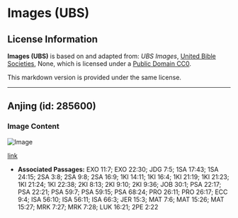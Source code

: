 # Images (UBS)

## License Information

**Images (UBS)** is based on and adapted from: _UBS Images_, [United Bible Societies](https://unitedbiblesocieties.org/), None, which is licensed under a [Public Domain CC0](https://creativecommons.org/public-domain/cc0/).

This markdown version is provided under the same license.



--------------------------------

## Anjing (id: 285600)

### Image Content

![Image](https://cdn.aquifer.bible/aquifer-content/resources/Media/WEB-0184_dogs.jpg)

[link](https://cdn.aquifer.bible/aquifer-content/resources/Media/WEB-0184_dogs.jpg)

* **Associated Passages:** EXO 11:7; EXO 22:30; JDG 7:5; 1SA 17:43; 1SA 24:15; 2SA 3:8; 2SA 9:8; 2SA 16:9; 1KI 14:11; 1KI 16:4; 1KI 21:19; 1KI 21:23; 1KI 21:24; 1KI 22:38; 2KI 8:13; 2KI 9:10; 2KI 9:36; JOB 30:1; PSA 22:17; PSA 22:21; PSA 59:7; PSA 59:15; PSA 68:24; PRO 26:11; PRO 26:17; ECC 9:4; ISA 56:10; ISA 56:11; ISA 66:3; JER 15:3; MAT 7:6; MAT 15:26; MAT 15:27; MRK 7:27; MRK 7:28; LUK 16:21; 2PE 2:22

